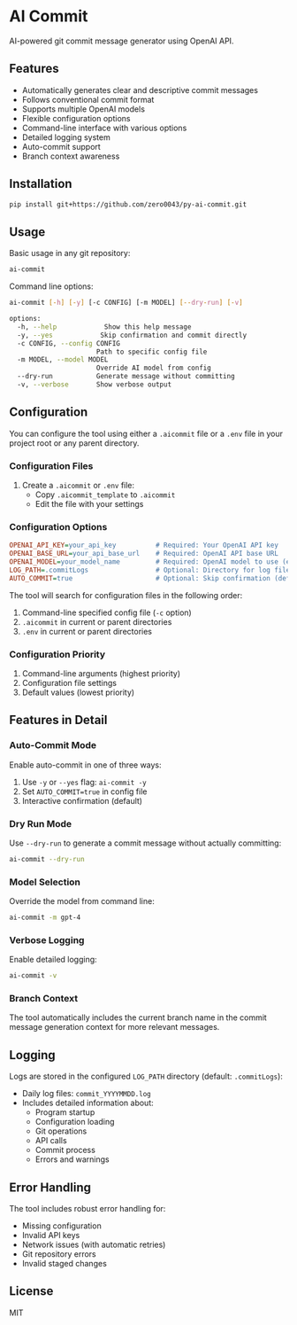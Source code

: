 # AI Commit

AI-powered git commit message generator using OpenAI API.

## Features

- Automatically generates clear and descriptive commit messages
- Follows conventional commit format
- Supports multiple OpenAI models
- Flexible configuration options
- Command-line interface with various options
- Detailed logging system
- Auto-commit support
- Branch context awareness

## Installation

```bash
pip install git+https://github.com/zero0043/py-ai-commit.git
```

## Usage

Basic usage in any git repository:

```bash
ai-commit
```

Command line options:

```bash
ai-commit [-h] [-y] [-c CONFIG] [-m MODEL] [--dry-run] [-v]

options:
  -h, --help            Show this help message
  -y, --yes            Skip confirmation and commit directly
  -c CONFIG, --config CONFIG
                      Path to specific config file
  -m MODEL, --model MODEL
                      Override AI model from config
  --dry-run           Generate message without committing
  -v, --verbose       Show verbose output
```

## Configuration

You can configure the tool using either a `.aicommit` file or a `.env` file in your project root or any parent directory.

### Configuration Files

1. Create a `.aicommit` or `.env` file:
   - Copy `.aicommit_template` to `.aicommit`
   - Edit the file with your settings

### Configuration Options

```ini
OPENAI_API_KEY=your_api_key          # Required: Your OpenAI API key
OPENAI_BASE_URL=your_api_base_url    # Required: OpenAI API base URL
OPENAI_MODEL=your_model_name         # Required: OpenAI model to use (e.g., gpt-3.5-turbo)
LOG_PATH=.commitLogs                 # Optional: Directory for log files (default: .commitLogs)
AUTO_COMMIT=true                     # Optional: Skip confirmation (default: false)
```

The tool will search for configuration files in the following order:
1. Command-line specified config file (`-c` option)
2. `.aicommit` in current or parent directories
3. `.env` in current or parent directories

### Configuration Priority

1. Command-line arguments (highest priority)
2. Configuration file settings
3. Default values (lowest priority)

## Features in Detail

### Auto-Commit Mode

Enable auto-commit in one of three ways:
1. Use `-y` or `--yes` flag: `ai-commit -y`
2. Set `AUTO_COMMIT=true` in config file
3. Interactive confirmation (default)

### Dry Run Mode

Use `--dry-run` to generate a commit message without actually committing:
```bash
ai-commit --dry-run
```

### Model Selection

Override the model from command line:
```bash
ai-commit -m gpt-4
```

### Verbose Logging

Enable detailed logging:
```bash
ai-commit -v
```

### Branch Context

The tool automatically includes the current branch name in the commit message generation context for more relevant messages.

## Logging

Logs are stored in the configured `LOG_PATH` directory (default: `.commitLogs`):
- Daily log files: `commit_YYYYMMDD.log`
- Includes detailed information about:
  - Program startup
  - Configuration loading
  - Git operations
  - API calls
  - Commit process
  - Errors and warnings

## Error Handling

The tool includes robust error handling for:
- Missing configuration
- Invalid API keys
- Network issues (with automatic retries)
- Git repository errors
- Invalid staged changes

## License

MIT
